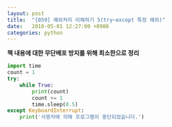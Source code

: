 ```yaml
---
layout: post
title:  "[059] 예외처리 이해하기 5(try~except 특정 예외)"
date:   2018-05-01 12:27:00 +0900
categories: python
---
```


**책 내용에 대한 무단배포 방지를 위해 최소한으로 정리**

```python
import time
count = 1
try:
    while True:
        print(count)
        count += 1
        time.sleep(0.5)
except KeyboardInterrupt:
    print('사용자에 의해 프로그램이 중단되었습니다.')
```
